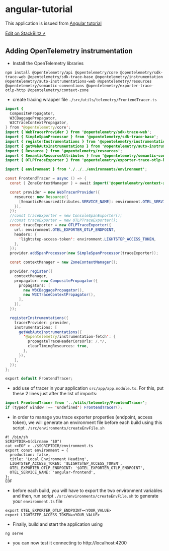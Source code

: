 # angular-tutorial

This application is issued from [Angular tutorial](https://angular.io/start)

[Edit on StackBlitz ⚡️](https://stackblitz.com/edit/angular-hpfuq7-cwsbw7)

## Adding OpenTelemetry instrumentation

- Install the OpenTelemetry libraries
```shell
npm install @opentelemetry/api @opentelemetry/core @opentelemetry/sdk-trace-web @opentelemetry/sdk-trace-base @opentelemetry/instrumentation @opentelemetry/auto-instrumentations-web @opentelemetry/resources @opentelemetry/semantic-conventions @opentelemetry/exporter-trace-otlp-http @opentelemetry/context-zone
```

- create tracing wrapper file `./src/utils/telemetry/FrontendTracer.ts`

```java
import {
  CompositePropagator,
  W3CBaggagePropagator,
  W3CTraceContextPropagator,
} from '@opentelemetry/core';
import { WebTracerProvider } from '@opentelemetry/sdk-trace-web';
import { SimpleSpanProcessor } from '@opentelemetry/sdk-trace-base';
import { registerInstrumentations } from '@opentelemetry/instrumentation';
import { getWebAutoInstrumentations } from '@opentelemetry/auto-instrumentations-web';
import { Resource } from '@opentelemetry/resources';
import { SemanticResourceAttributes } from '@opentelemetry/semantic-conventions';
import { OTLPTraceExporter } from '@opentelemetry/exporter-trace-otlp-http';

import { environment } from './../../environments/environment';

const FrontendTracer = async () => {
  const { ZoneContextManager } = await import('@opentelemetry/context-zone');

  const provider = new WebTracerProvider({
    resource: new Resource({
      [SemanticResourceAttributes.SERVICE_NAME]: environment.OTEL_SERVICE_NAME,
    }),
  });
  //const traceExporter = new ConsoleSpanExporter();
  //const traceExporter = new OTLPTraceExporter();
  const traceExporter = new OTLPTraceExporter({
    url: environment.OTEL_EXPORTER_OTLP_ENDPOINT,
    headers: {
      'lightstep-access-token': environment.LIGHTSTEP_ACCESS_TOKEN,
    },
  });
  provider.addSpanProcessor(new SimpleSpanProcessor(traceExporter));

  const contextManager = new ZoneContextManager();

  provider.register({
    contextManager,
    propagator: new CompositePropagator({
      propagators: [
        new W3CBaggagePropagator(),
        new W3CTraceContextPropagator(),
      ],
    }),
  });

  registerInstrumentations({
    tracerProvider: provider,
    instrumentations: [
      getWebAutoInstrumentations({
        '@opentelemetry/instrumentation-fetch': {
          propagateTraceHeaderCorsUrls: /.*/,
          clearTimingResources: true,
        },
      }),
    ],
  });
};

export default FrontendTracer;
```

- add use of tracer in your application  `src/app/app.module.ts`. For this, put these 2 lines just after the list of imports:

```java
import FrontendTracer from '../utils/telemetry/FrontendTracer';
if (typeof window !== 'undefined') FrontendTracer();
```

- in order to manage you trace exporter properties (endpoint, access token), we will generate an environment file before each build using this script `./src/environments/createEnvFile.sh`

```shell
#! /bin/sh
SCRIPTDIR=$(dirname "$0")
cat <<EOF > ./$SCRIPTDIR/environment.ts
export const environment = {
  production: false,
  title: 'Local Environment Heading',
  LIGHTSTEP_ACCESS_TOKEN: '$LIGHTSTEP_ACCESS_TOKEN',
  OTEL_EXPORTER_OTLP_ENDPOINT: '$OTEL_EXPORTER_OTLP_ENDPOINT',
  OTEL_SERVICE_NAME: 'angular-frontend',
};
EOF
```

- before each build, you will have to export the two environment variables and then, run script `./src/environments/createEnvFile.sh` to generate your `environment.ts` file
```shell
export OTEL_EXPORTER_OTLP_ENDPOINT=<YOUR_VALUE>
export LIGHTSTEP_ACCESS_TOKEN=<YOUR_VALUE>
```

- Finally, build and start the application using
```shell
ng serve
```

- you can now test it connecting to http://localhost:4200
